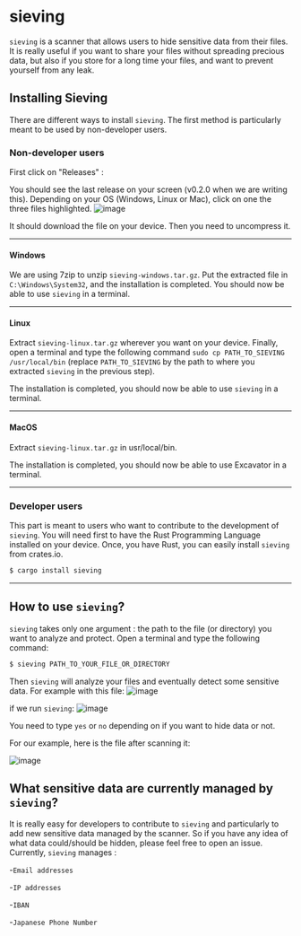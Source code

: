 # sieving

``sieving`` is a scanner that allows users to hide sensitive data from their files. It is really useful if you want to share your files without spreading precious data, but also if you store for a long time your files, and want to prevent yourself from any leak.

## Installing Sieving
There are different ways to install ``sieving``. The first method is particularly meant to be used by non-developer users.

### Non-developer users

First click on "Releases" :

You should see the last release on your screen (v0.2.0 when we are writing this).
Depending on your OS (Windows, Linux or Mac), click on one the three files highlighted.
![image](https://user-images.githubusercontent.com/79226149/135598341-c1d8de11-7a0c-4292-a16b-cdd969506141.png)

It should download the file on your device. Then you need to uncompress it.

----------------------------
#### Windows 
We are using 7zip to unzip ``sieving-windows.tar.gz``.
Put the extracted file in `C:\Windows\System32`, and the installation is completed. You should now be able to use ``sieving`` in a terminal.

----------------------------
#### Linux
Extract `sieving-linux.tar.gz` wherever you want on your device.
Finally, open a terminal and type the following command `sudo cp PATH_TO_SIEVING /usr/local/bin` (replace `PATH_TO_SIEVING` by the path to where you extracted ``sieving`` in the previous step). 

The installation is completed, you should now be able to use ``sieving`` in a terminal.

----------------------------
#### MacOS
Extract `sieving-linux.tar.gz` in usr/local/bin.

The installation is completed, you should now be able to use Excavator in a terminal.

----------------------------
### Developer users

This part is meant to users who want to contribute to the development of ``sieving``. You will need first to have the Rust Programming Language installed on your device. 
Once, you have Rust, you can easily install ``sieving`` from crates.io. 
```sh
$ cargo install sieving
```
----------------------------

## How to use ``sieving``?

``sieving`` takes only one argument : the path to the file (or directory) you want to analyze and protect. 
Open a terminal and type the following command: 
```sh
$ sieving PATH_TO_YOUR_FILE_OR_DIRECTORY
```
Then ``sieving`` will analyze your files and eventually detect some sensitive data.
For example with this file: 
![image](https://user-images.githubusercontent.com/79226149/135600988-509f8fa5-697f-4389-9ad2-c347d8e1a777.png)

if we run ``sieving``:
![image](https://user-images.githubusercontent.com/79226149/135600570-da9b5c26-c64d-4e2b-8a09-3f03602abea8.png)

You need to type ``yes`` or ``no`` depending on if you want to hide data or not. 

For our example, here is the file after scanning it: 

![image](https://user-images.githubusercontent.com/79226149/135601227-0c2c5473-3495-43e7-94f7-1955a175d944.png)

## What sensitive data are currently managed by ``sieving``? 

It is really easy for developers to contribute to ``sieving`` and particularly to add new sensitive data managed by the scanner. So if you have any idea of what data could/should be hidden, please feel free to open an issue. 
Currently, ``sieving`` manages : 

-``Email addresses``

-``IP addresses``

-``IBAN``

-``Japanese Phone Number``

